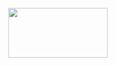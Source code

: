 <a href="[https://github.com/rhkrdndud22/MovieFind]" target="_blank"><img width="200" height="100" src="https://img.shields.io/badge/CODE-5C2D91??style=flat-square&logo=C sharp&logoColor=white"/></a>
